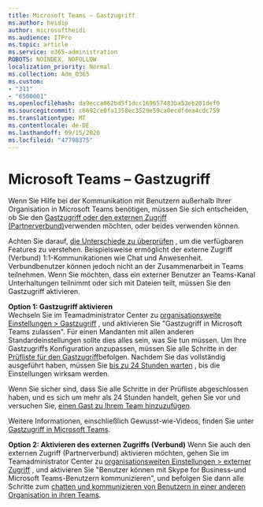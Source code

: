 ```yaml
---
title: Microsoft Teams – Gastzugriff
ms.author: heidip
author: microsoftheidi
ms.audience: ITPro
ms.topic: article
ms.service: o365-administration
ROBOTS: NOINDEX, NOFOLLOW
localization_priority: Normal
ms.collection: Adm_O365
ms.custom:
- "311"
- "6500001"
ms.openlocfilehash: da9ecca062bd5f1dcc169657483ba53eb201def0
ms.sourcegitcommit: c6692ce0fa1358ec3529e59ca0ecdfdea4cdc759
ms.translationtype: MT
ms.contentlocale: de-DE
ms.lasthandoff: 09/15/2020
ms.locfileid: "47798375"
---
```

# <a name="microsoft-teams---guest-access"></a>Microsoft Teams – Gastzugriff

Wenn Sie Hilfe bei der Kommunikation mit Benutzern außerhalb Ihrer Organisation in Microsoft Teams benötigen, müssen Sie sich entscheiden, ob Sie den [Gastzugriff oder den externen Zugriff (Partnerverbund)](https://docs.microsoft.com/microsoftteams/manage-external-access#external-access-vs-guest-access)verwenden möchten, oder beides verwenden können.

Achten Sie darauf, [die Unterschiede zu überprüfen](https://docs.microsoft.com/microsoftteams/manage-external-access#external-access-vs-guest-access) , um die verfügbaren Features zu verstehen.  Beispielsweise ermöglicht der externe Zugriff (Verbund) 1:1-Kommunikationen wie Chat und Anwesenheit.  Verbundbenutzer können jedoch nicht an der Zusammenarbeit in Teams teilnehmen.  Wenn Sie möchten, dass ein externer Benutzer an Teams-Kanal Unterhaltungen teilnimmt oder sich mit Dateien teilt, müssen Sie den Gastzugriff aktivieren.

**Option 1: Gastzugriff aktivieren**   
Wechseln Sie im Teamadministrator Center zu [organisationsweite Einstellungen > Gastzugriff](https://admin.teams.microsoft.com/company-wide-settings/guest-configuration) , und aktivieren Sie "Gastzugriff in Microsoft Teams zulassen".  Für einen Mandanten mit allen anderen Standardeinstellungen sollte dies alles sein, was Sie tun müssen.  Um Ihre Gastzugriffs Konfiguration anzupassen, müssen Sie alle Schritte in der [Prüfliste für den Gastzugriff](https://docs.microsoft.com/microsoftteams/guest-access-checklist)befolgen. Nachdem Sie das vollständig ausgeführt haben, müssen Sie [bis zu 24 Stunden warten](https://docs.microsoft.com/microsoftteams/manage-guests#guest-access-latencies) , bis die Einstellungen wirksam werden.

Wenn Sie sicher sind, dass Sie alle Schritte in der Prüfliste abgeschlossen haben, und es sich um mehr als 24 Stunden handelt, gehen Sie vor und versuchen Sie, [einen Gast zu Ihrem Team hinzuzufügen](https://support.office.com/article/add-guests-to-a-team-in-teams-fccb4fa6-f864-4508-bdde-256e7384a14f#ID0EAABAAA=Desktop).

Weitere Informationen, einschließlich Gewusst-wie-Videos, finden Sie unter [Gastzugriff in Microsoft Teams](https://docs.microsoft.com/microsoftteams/guest-access).

**Option 2: Aktivieren des externen Zugriffs (Verbund)** Wenn Sie auch den externen Zugriff (Partnerverbund) aktivieren möchten, gehen Sie im Teamadministrator Center zu [organisationsweiten Einstellungen > externer Zugriff](https://admin.teams.microsoft.com/company-wide-settings/external-communications) , und aktivieren Sie "Benutzer können mit Skype for Business-und Microsoft Teams-Benutzern kommunizieren", und befolgen Sie dann alle Schritte zum [chatten und kommunizieren von Benutzern in einer anderen Organisation in ihren Teams](https://docs.microsoft.com/microsoftteams/manage-external-access#let-your-teams-users-chat-and-communicate-with-users-in-another-organization).



